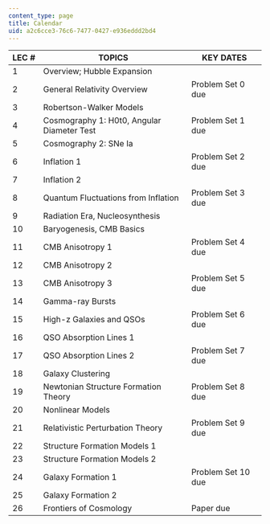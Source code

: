```yaml
---
content_type: page
title: Calendar
uid: a2c6cce3-76c6-7477-0427-e936eddd2bd4
---
```


| LEC # | TOPICS | KEY DATES |
| --- | --- | --- |
| 1 | Overview; Hubble Expansion | &nbsp; |
| 2 | General Relativity Overview | Problem Set 0 due |
| 3 | Robertson-Walker Models | &nbsp; |
| 4 | Cosmography 1: H0t0, Angular Diameter Test | Problem Set 1 due |
| 5 | Cosmography 2: SNe Ia | &nbsp; |
| 6 | Inflation 1 | Problem Set 2 due |
| 7 | Inflation 2 | &nbsp; |
| 8 | Quantum Fluctuations from Inflation | Problem Set 3 due |
| 9 | Radiation Era, Nucleosynthesis | &nbsp; |
| 10 | Baryogenesis, CMB Basics | &nbsp; |
| 11 | CMB Anisotropy 1 | Problem Set 4 due |
| 12 | CMB Anisotropy 2 | &nbsp; |
| 13 | CMB Anisotropy 3 | Problem Set 5 due |
| 14 | Gamma-ray Bursts | &nbsp; |
| 15 | High-z Galaxies and QSOs | Problem Set 6 due |
| 16 | QSO Absorption Lines 1 | &nbsp; |
| 17 | QSO Absorption Lines 2 | Problem Set 7 due |
| 18 | Galaxy Clustering | &nbsp; |
| 19 | Newtonian Structure Formation Theory | Problem Set 8 due |
| 20 | Nonlinear Models | &nbsp; |
| 21 | Relativistic Perturbation Theory | Problem Set 9 due |
| 22 | Structure Formation Models 1 | &nbsp; |
| 23 | Structure Formation Models 2 | &nbsp; |
| 24 | Galaxy Formation 1 | Problem Set 10 due |
| 25 | Galaxy Formation 2 | &nbsp; |
| 26 | Frontiers of Cosmology | Paper due
